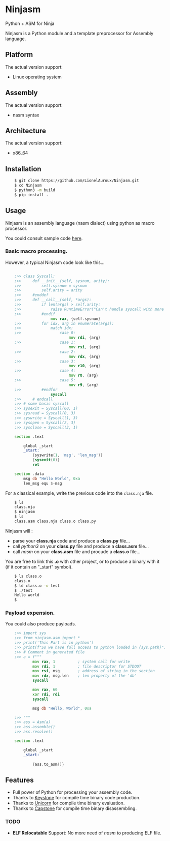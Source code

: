 # Ninjasm

Python + ASM for Ninja

Ninjasm is a Python module and a template preprocessor for Assembly language.

## Platform

The actual version support:

- Linux operating system

## Assembly

The actual version support:

- nasm syntax

## Architecture

The actual version support:

- x86_64

## Installation

```bash
    $ git clone https://github.com/LionelAuroux/Ninjasm.git
    $ cd Ninjasm
    $ python3 -m build
    $ pip install .
```

## Usage

Ninjasm is an assembly language (nasm dialect) using python as macro processor.

You could consult sample code [here](test/).

### Basic macro processing.

However, a typical Ninjasm code look like this...

```asm

    ;>> class Syscall:
    ;>>     def __init__(self, sysnum, arity):
    ;>>         self.sysnum = sysnum
    ;>>         self.arity = arity
    ;>>     #enddef
    ;>>     def __call__(self, *args):
    ;>>         if len(args) > self.arity:
    ;>>             raise RuntimeError("Can't handle syscall with more than 5 parameters")
    ;>>         #endif
                    mov rax, {self.sysnum}
    ;>>         for idx, arg in enumerate(args):
    ;>>             match idx:
    ;>>                 case 0:
                            mov rdi, {arg}
    ;>>                 case 1:
                            mov rsi, {arg}
    ;>>                 case 2:
                            mov rdx, {arg}
    ;>>                 case 3:
                            mov r10, {arg}
    ;>>                 case 4:
                            mov r8, {arg}
    ;>>                 case 5:
                            mov r9, {arg}
    ;>>         #endfor
                    syscall
    ;>>     # endcall
    ;>> # some basic syscall
    ;>> sysexit = Syscall(60, 1)
    ;>> sysread = Syscall(0, 3)
    ;>> syswrite = Syscall(1, 3)
    ;>> sysopen = Syscall(2, 3)
    ;>> sysclose = Syscall(3, 1)

    section .text

        global _start
        _start:
            {syswrite(1, 'msg', 'len_msg')}
            {sysexit(0)}
            ret

    section .data
        msg db "Hello World", 0xa
        len_msg equ $-msg
```

For a classical example, write the previous code into the `class.nja` file.

```bash
    $ ls
    class.nja
    $ ninjasm
    $ ls
    class.asm class.nja class.o class.py
```

Ninjasm will :
+ parse your __class.nja__ code and produce a __class.py__ file...
+ call *python3* on your __class.py__ file and produce a __class.asm__ file...
+ call *nasm* on your __class.asm__ file and procude a __class.o__ file...

You are free to link this __.o__ with other project, or to produce a binary with it (if it contain an "\_start" symbol).

```bash
    $ ls class.o
    class.o
    $ ld class.o -o test
    $ ./test
    Hello world
    $
```

### Payload expension.

You could also produce payloads.

```asm
    ;>> import sys
    ;>> from ninjasm.asm import *
    ;>> print('This Part is in python')
    ;>> print(f"So we have full access to python loaded in {sys.path}")
    ;>> # Comment in generated file
    ;>> a = f"""
            mov rax, 1          ; system call for write
            mov rdi, 1          ; file descriptor for STDOUT
            mov rsi, msg        ; address of string in the section
            mov rdx, msg.len    ; len property of the 'db'
            syscall

            mov rax, 60
            xor rdi, rdi
            syscall

            msg db "Hello, World", 0xa

    ;>> """
    ;>> ass = Asm(a)
    ;>> ass.assemble()
    ;>> ass.resolve()

    section .text

        global _start
        _start:
            
            {ass.to_asm()}
```

## Features

- Full power of Python for processing your assembly code.
- Thanks to [Keystone](https://www.keystone-engine.org) for compile time binary code production.
- Thanks to [Unicorn](https://www.unicorn-engine.org/) for compile time binary evaluation.
- Thanks to [Capstone](https://www.capstone-engine.org) for compile time binary disassembling.


### TODO
- __ELF Relocatable__ Support: No more need of *nasm* to producing ELF file.
